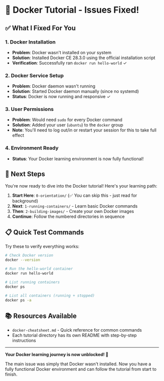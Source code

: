 # 🐳 Docker Tutorial - Issues Fixed!

## ✅ What I Fixed For You

### 1. **Docker Installation**
- **Problem**: Docker wasn't installed on your system
- **Solution**: Installed Docker CE 28.3.0 using the official installation script
- **Verification**: Successfully ran `docker run hello-world` ✓

### 2. **Docker Service Setup**
- **Problem**: Docker daemon wasn't running
- **Solution**: Started Docker daemon manually (since no systemd)
- **Status**: Docker is now running and responsive ✓

### 3. **User Permissions**
- **Problem**: Would need `sudo` for every Docker command
- **Solution**: Added your user (`ubuntu`) to the `docker` group
- **Note**: You'll need to log out/in or restart your session for this to take full effect

### 4. **Environment Ready**
- **Status**: Your Docker learning environment is now fully functional!

## 🚀 Next Steps

You're now ready to dive into the Docker tutorial! Here's your learning path:

1. **Start Here**: `0-orientation/` (✅ You can skip this - just read for background)
2. **Next**: `1-running-containers/` - Learn basic Docker commands
3. **Then**: `2-building-images/` - Create your own Docker images
4. **Continue**: Follow the numbered directories in sequence

## 📋 Quick Test Commands

Try these to verify everything works:

```bash
# Check Docker version
docker --version

# Run the hello-world container
docker run hello-world

# List running containers
docker ps

# List all containers (running + stopped)
docker ps -a
```

## 📚 Resources Available

- `docker-cheatsheet.md` - Quick reference for common commands
- Each tutorial directory has its own README with step-by-step instructions

---

**Your Docker learning journey is now unblocked! 🎉**

The main issue was simply that Docker wasn't installed. Now you have a fully functional Docker environment and can follow the tutorial from start to finish.